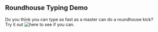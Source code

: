 ## Roundhouse Typing Demo

Do you think you can type as fast as a master can do a roundhouse kick? Try it out ![here](https://chaos1601.github.io/roundhouse-typing/) to see if you can.
